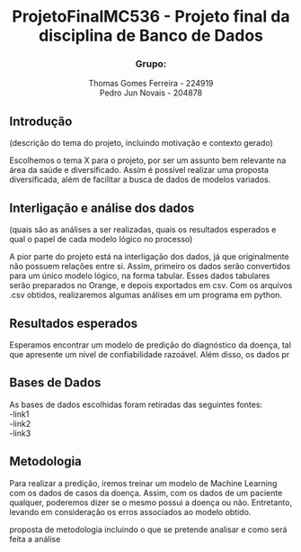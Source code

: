 <div align="center"><h1> ProjetoFinalMC536 - Projeto final da disciplina de Banco de Dados </h1></div>
<div align="center"><h3> Grupo: </h3></div>
<div align="center"> Thomas Gomes Ferreira - 224919 </div>
<div align="center"> Pedro Jun Novais - 204878 </div>

## Introdução
(descrição do tema do projeto, incluindo motivação e contexto gerado)

Escolhemos o tema X para o projeto, por ser um assunto bem relevante na área da saúde
e diversificado. Assim é possível realizar uma proposta diversificada, além de facilitar
a busca de dados de modelos variados.

## Interligação e análise dos dados  
(quais são as análises a ser realizadas, quais os resultados esperados e qual o papel de
cada modelo lógico no processo)

A pior parte do projeto está na interligação dos dados, já que originalmente não possuem
relações entre si. Assim, primeiro os dados serão convertidos para um único modelo lógico, 
na forma tabular. Esses dados tabulares serão preparados no Orange, e depois exportados
em csv. Com os arquivos .csv obtidos, realizaremos algumas análises em um programa em python.

## Resultados esperados
Esperamos encontrar um modelo de predição do diagnóstico da doença, tal que apresente
um nível de confiabilidade razoável. Além disso, os dados pr

## Bases de Dados
As bases de dados escolhidas foram retiradas das seguintes fontes:</br>
-link1</br>
-link2</br>
-link3</br>


## Metodologia

Para realizar a predição, iremos treinar um modelo de Machine Learning com os 
dados de casos da doença. Assim, com os dados de um paciente qualquer, poderemos
dizer se o mesmo possui a doença ou não. Entretanto, levando em consideração os erros
associados ao modelo obtido. 

proposta de metodologia incluindo o que se pretende analisar e como será feita a
análise

